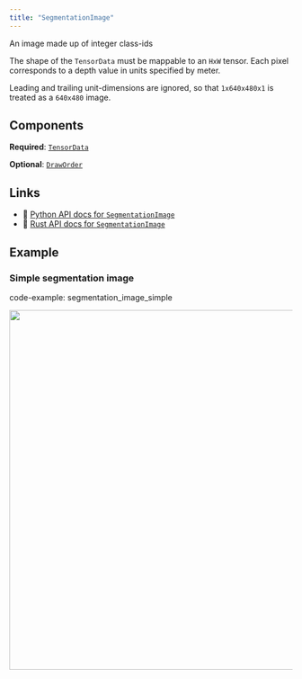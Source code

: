 ```yaml
---
title: "SegmentationImage"
---
```


An image made up of integer class-ids

The shape of the `TensorData` must be mappable to an `HxW` tensor.
Each pixel corresponds to a depth value in units specified by meter.

Leading and trailing unit-dimensions are ignored, so that
`1x640x480x1` is treated as a `640x480` image.

## Components

**Required**: [`TensorData`](../components/tensor_data.md)

**Optional**: [`DrawOrder`](../components/draw_order.md)

## Links
 * 🐍 [Python API docs for `SegmentationImage`](https://ref.rerun.io/docs/python/nightly/package/rerun/archetypes/segmentation_image/)
 * 🦀 [Rust API docs for `SegmentationImage`](https://docs.rs/rerun/0.9.0-alpha.10/rerun/archetypes/struct.SegmentationImage.html)

## Example

### Simple segmentation image

code-example: segmentation_image_simple

<center>
<picture>
  <source media="(max-width: 480px)" srcset="https://static.rerun.io/segmentation_image_simple/eb49e0b8cb870c75a69e2a47a2d202e5353115f6/480w.png">
  <source media="(max-width: 768px)" srcset="https://static.rerun.io/segmentation_image_simple/eb49e0b8cb870c75a69e2a47a2d202e5353115f6/768w.png">
  <source media="(max-width: 1024px)" srcset="https://static.rerun.io/segmentation_image_simple/eb49e0b8cb870c75a69e2a47a2d202e5353115f6/1024w.png">
  <source media="(max-width: 1200px)" srcset="https://static.rerun.io/segmentation_image_simple/eb49e0b8cb870c75a69e2a47a2d202e5353115f6/1200w.png">
  <img src="https://static.rerun.io/segmentation_image_simple/eb49e0b8cb870c75a69e2a47a2d202e5353115f6/full.png" width="640">
</picture>
</center>

